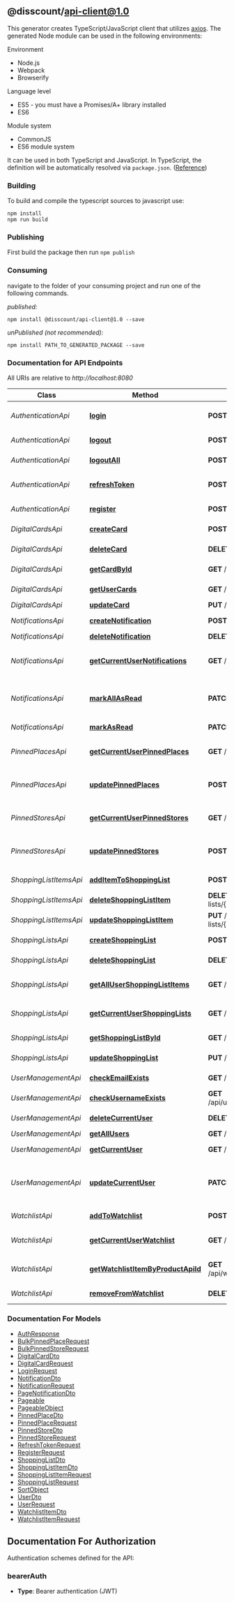 ## @disscount/api-client@1.0

This generator creates TypeScript/JavaScript client that utilizes [axios](https://github.com/axios/axios). The generated Node module can be used in the following environments:

Environment
* Node.js
* Webpack
* Browserify

Language level
* ES5 - you must have a Promises/A+ library installed
* ES6

Module system
* CommonJS
* ES6 module system

It can be used in both TypeScript and JavaScript. In TypeScript, the definition will be automatically resolved via `package.json`. ([Reference](https://www.typescriptlang.org/docs/handbook/declaration-files/consumption.html))

### Building

To build and compile the typescript sources to javascript use:
```
npm install
npm run build
```

### Publishing

First build the package then run `npm publish`

### Consuming

navigate to the folder of your consuming project and run one of the following commands.

_published:_

```
npm install @disscount/api-client@1.0 --save
```

_unPublished (not recommended):_

```
npm install PATH_TO_GENERATED_PACKAGE --save
```

### Documentation for API Endpoints

All URIs are relative to *http://localhost:8080*

Class | Method | HTTP request | Description
------------ | ------------- | ------------- | -------------
*AuthenticationApi* | [**login**](docs/AuthenticationApi.md#login) | **POST** /api/auth/login | Login with email/username and password
*AuthenticationApi* | [**logout**](docs/AuthenticationApi.md#logout) | **POST** /api/auth/logout | Logout from current session
*AuthenticationApi* | [**logoutAll**](docs/AuthenticationApi.md#logoutall) | **POST** /api/auth/logout-all | Logout from all sessions
*AuthenticationApi* | [**refreshToken**](docs/AuthenticationApi.md#refreshtoken) | **POST** /api/auth/refresh | Refresh access token using refresh token
*AuthenticationApi* | [**register**](docs/AuthenticationApi.md#register) | **POST** /api/auth/register | Register a new user
*DigitalCardsApi* | [**createCard**](docs/DigitalCardsApi.md#createcard) | **POST** /api/digital-cards | Create a new digital card
*DigitalCardsApi* | [**deleteCard**](docs/DigitalCardsApi.md#deletecard) | **DELETE** /api/digital-cards/{id} | Delete digital card (soft delete)
*DigitalCardsApi* | [**getCardById**](docs/DigitalCardsApi.md#getcardbyid) | **GET** /api/digital-cards/{id} | Get digital card by ID
*DigitalCardsApi* | [**getUserCards**](docs/DigitalCardsApi.md#getusercards) | **GET** /api/digital-cards/me | Get all digital cards for current user
*DigitalCardsApi* | [**updateCard**](docs/DigitalCardsApi.md#updatecard) | **PUT** /api/digital-cards/{id} | Update digital card
*NotificationsApi* | [**createNotification**](docs/NotificationsApi.md#createnotification) | **POST** /api/notifications | Create a new notification
*NotificationsApi* | [**deleteNotification**](docs/NotificationsApi.md#deletenotification) | **DELETE** /api/notifications/{id} | Delete notification
*NotificationsApi* | [**getCurrentUserNotifications**](docs/NotificationsApi.md#getcurrentusernotifications) | **GET** /api/notifications/me | Get current user\&#39;s notifications with pagination
*NotificationsApi* | [**markAllAsRead**](docs/NotificationsApi.md#markallasread) | **PATCH** /api/notifications/me/read-all | Mark all user\&#39;s notifications as read
*NotificationsApi* | [**markAsRead**](docs/NotificationsApi.md#markasread) | **PATCH** /api/notifications/{id}/read | Mark notification as read
*PinnedPlacesApi* | [**getCurrentUserPinnedPlaces**](docs/PinnedPlacesApi.md#getcurrentuserpinnedplaces) | **GET** /api/pinned-places/me | Get current user\&#39;s pinned places
*PinnedPlacesApi* | [**updatePinnedPlaces**](docs/PinnedPlacesApi.md#updatepinnedplaces) | **POST** /api/pinned-places/bulk | Update user\&#39;s pinned places (bulk operation)
*PinnedStoresApi* | [**getCurrentUserPinnedStores**](docs/PinnedStoresApi.md#getcurrentuserpinnedstores) | **GET** /api/pinned-stores/me | Get current user\&#39;s pinned stores
*PinnedStoresApi* | [**updatePinnedStores**](docs/PinnedStoresApi.md#updatepinnedstores) | **POST** /api/pinned-stores/bulk | Update user\&#39;s pinned stores (bulk operation)
*ShoppingListItemsApi* | [**addItemToShoppingList**](docs/ShoppingListItemsApi.md#additemtoshoppinglist) | **POST** /api/shopping-lists/{listId}/items | Add item to shopping list
*ShoppingListItemsApi* | [**deleteShoppingListItem**](docs/ShoppingListItemsApi.md#deleteshoppinglistitem) | **DELETE** /api/shopping-lists/{listId}/items/{itemId} | Delete shopping list item
*ShoppingListItemsApi* | [**updateShoppingListItem**](docs/ShoppingListItemsApi.md#updateshoppinglistitem) | **PUT** /api/shopping-lists/{listId}/items/{itemId} | Update shopping list item
*ShoppingListsApi* | [**createShoppingList**](docs/ShoppingListsApi.md#createshoppinglist) | **POST** /api/shopping-lists | Create a new shopping list
*ShoppingListsApi* | [**deleteShoppingList**](docs/ShoppingListsApi.md#deleteshoppinglist) | **DELETE** /api/shopping-lists/{id} | Delete shopping list
*ShoppingListsApi* | [**getAllUserShoppingListItems**](docs/ShoppingListsApi.md#getallusershoppinglistitems) | **GET** /api/shopping-lists/items | Get all items from user\&#39;s active shopping lists
*ShoppingListsApi* | [**getCurrentUserShoppingLists**](docs/ShoppingListsApi.md#getcurrentusershoppinglists) | **GET** /api/shopping-lists/me | Get current user\&#39;s shopping lists
*ShoppingListsApi* | [**getShoppingListById**](docs/ShoppingListsApi.md#getshoppinglistbyid) | **GET** /api/shopping-lists/{id} | Get shopping list by ID
*ShoppingListsApi* | [**updateShoppingList**](docs/ShoppingListsApi.md#updateshoppinglist) | **PUT** /api/shopping-lists/{id} | Update shopping list
*UserManagementApi* | [**checkEmailExists**](docs/UserManagementApi.md#checkemailexists) | **GET** /api/users/exists/email/{email} | Check if email exists
*UserManagementApi* | [**checkUsernameExists**](docs/UserManagementApi.md#checkusernameexists) | **GET** /api/users/exists/username/{username} | Check if username exists
*UserManagementApi* | [**deleteCurrentUser**](docs/UserManagementApi.md#deletecurrentuser) | **DELETE** /api/users/me | Soft delete current user
*UserManagementApi* | [**getAllUsers**](docs/UserManagementApi.md#getallusers) | **GET** /api/users | Get all users
*UserManagementApi* | [**getCurrentUser**](docs/UserManagementApi.md#getcurrentuser) | **GET** /api/users/me | Get current authenticated user
*UserManagementApi* | [**updateCurrentUser**](docs/UserManagementApi.md#updatecurrentuser) | **PATCH** /api/users/me | Patch current user\&#39;s profile (username, stayLoggedInDays, notifications)
*WatchlistApi* | [**addToWatchlist**](docs/WatchlistApi.md#addtowatchlist) | **POST** /api/watchlist | Add product to watchlist
*WatchlistApi* | [**getCurrentUserWatchlist**](docs/WatchlistApi.md#getcurrentuserwatchlist) | **GET** /api/watchlist/me | Get current user\&#39;s watchlist
*WatchlistApi* | [**getWatchlistItemByProductApiId**](docs/WatchlistApi.md#getwatchlistitembyproductapiid) | **GET** /api/watchlist/product/{productApiId} | Fetch product from watchlist by product API ID
*WatchlistApi* | [**removeFromWatchlist**](docs/WatchlistApi.md#removefromwatchlist) | **DELETE** /api/watchlist/{id} | Remove product from watchlist


### Documentation For Models

 - [AuthResponse](docs/AuthResponse.md)
 - [BulkPinnedPlaceRequest](docs/BulkPinnedPlaceRequest.md)
 - [BulkPinnedStoreRequest](docs/BulkPinnedStoreRequest.md)
 - [DigitalCardDto](docs/DigitalCardDto.md)
 - [DigitalCardRequest](docs/DigitalCardRequest.md)
 - [LoginRequest](docs/LoginRequest.md)
 - [NotificationDto](docs/NotificationDto.md)
 - [NotificationRequest](docs/NotificationRequest.md)
 - [PageNotificationDto](docs/PageNotificationDto.md)
 - [Pageable](docs/Pageable.md)
 - [PageableObject](docs/PageableObject.md)
 - [PinnedPlaceDto](docs/PinnedPlaceDto.md)
 - [PinnedPlaceRequest](docs/PinnedPlaceRequest.md)
 - [PinnedStoreDto](docs/PinnedStoreDto.md)
 - [PinnedStoreRequest](docs/PinnedStoreRequest.md)
 - [RefreshTokenRequest](docs/RefreshTokenRequest.md)
 - [RegisterRequest](docs/RegisterRequest.md)
 - [ShoppingListDto](docs/ShoppingListDto.md)
 - [ShoppingListItemDto](docs/ShoppingListItemDto.md)
 - [ShoppingListItemRequest](docs/ShoppingListItemRequest.md)
 - [ShoppingListRequest](docs/ShoppingListRequest.md)
 - [SortObject](docs/SortObject.md)
 - [UserDto](docs/UserDto.md)
 - [UserRequest](docs/UserRequest.md)
 - [WatchlistItemDto](docs/WatchlistItemDto.md)
 - [WatchlistItemRequest](docs/WatchlistItemRequest.md)


<a id="documentation-for-authorization"></a>
## Documentation For Authorization


Authentication schemes defined for the API:
<a id="bearerAuth"></a>
### bearerAuth

- **Type**: Bearer authentication (JWT)

